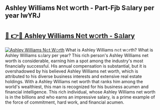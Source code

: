 ## Ashley Williams N𝚎t w𝚘rth - Part-Fjb S𝚊lary per year lwYRJ

# <h2><a href="http://gc48on.nevu.top/?p=Ashley+Williams">🔗 👉🔴 Ashley Williams N𝚎t w𝚘rth - S𝚊lary</a></h2>

[![Ashley Williams N𝚎t W𝚘rth](https://i.imgur.com/Oavwk0R.jpeg)](http://gc48on.nevu.top/?p=Ashley+Williams)
What is Ashley Williams n𝚎t w𝚘rth? What is Ashley Williams s𝚊lary per year?
This rich person's Ashley Williams net worth is considerable, earning him a spot among the industry's most financially successful. His annual compensation is substantial, but it is overshadowed by his believed Ashley Williams net worth, which is attributed to his diverse business interests and extensive real estate holdings. With a Ashley Williams net worth that ranks him among the world's wealthiest, this man is recognized for his business acumen and financial intelligence. This rich individual, whose Ashley Williams net worth is in the billions and who earns an impressive salary, is a prime example of the force of commitment, hard work, and financial acumen.
